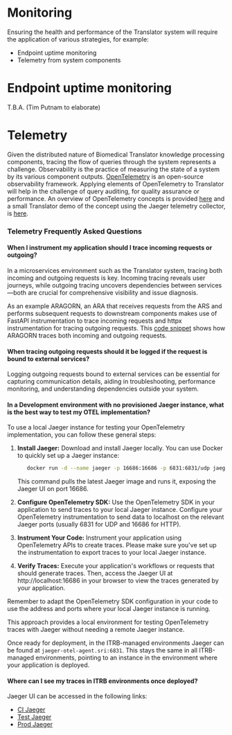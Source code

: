 # Monitoring

Ensuring the health and performance of the Translator system will require the application of various strategies, for example:

* Endpoint uptime monitoring
* Telemetry from system components

# Endpoint uptime monitoring

T.B.A. (Tim Putnam to elaborate)

# Telemetry

Given the distributed nature of Biomedical Translator knowledge processing components, tracing the flow of queries through the system represents a challenge. Observability is the practice of measuring the state of a system by its various component outputs. [OpenTelemetry](https://opentelemetry.io/) is an open-source observability framework. Applying elements of OpenTelemetry to Translator will help in the challenge of query auditing, for quality assurance or performance.  An overview of OpenTelemetry concepts is provided [here](https://docs.google.com/presentation/d/1OjcE1gVhx8u9EvvHGn6h50otBKmpd-9HidlTNppXXy0/edit#slide=id.g27ee40efb83_0_3) and a small Translator demo of the concept using the Jaeger telemetry collector, is [here](https://github.com/TranslatorSRI/Jaeger-demo).

### Telemetry Frequently Asked Questions
#### When I instrument my application should I trace incoming requests or outgoing?
 In a microservices environment such as the Translator system, tracing both incoming and outgoing requests is key. Incoming tracing reveals user journeys, while outgoing tracing uncovers dependencies between services—both are crucial for comprehensive visibility and issue diagnosis.

 As an example ARAGORN, an ARA that receives requests from the ARS and performs subsequent requests to downstream components makes use of FastAPI instrumentation to trace incoming requests and httpx instrumentation for tracing outgoing requests. This [code snippet](https://github.com/ranking-agent/aragorn/blob/main/src/otel_config.py) shows how ARAGORN traces both incoming and outgoing requests.

#### When tracing outgoing requests should it be logged if the request is bound to external services?
Logging outgoing requests bound to external services can be essential for capturing communication details, aiding in troubleshooting, performance monitoring, and understanding dependencies outside your system.

#### In a Development environment with no provisioned Jaeger instance, what is the best way to test my OTEL implementation?

To use a local Jaeger instance for testing your OpenTelemetry implementation, you can follow these general steps:

1. **Install Jaeger:** Download and install Jaeger locally. You can use Docker to quickly set up a Jaeger instance:
   ```bash
      docker run -d --name jaeger -p 16686:16686 -p 6831:6831/udp jaegertracing/all-in-one:latest
   ```
   This command pulls the latest Jaeger image and runs it, exposing the Jaeger UI on port 16686.
2. **Configure OpenTelemetry SDK:** Use the OpenTelemetry SDK in your application to send traces to your local Jaeger instance. Configure your OpenTelemetry instrumentation to send data to localhost    on the relevant Jaeger ports (usually 6831 for UDP and 16686 for HTTP).

3. **Instrument Your Code:** Instrument your application using OpenTelemetry APIs to create traces. Please make sure you've set up the instrumentation to export traces to your local Jaeger instance.

4. **Verify Traces:** Execute your application's workflows or requests that should generate traces. Then, access the Jaeger UI at http://localhost:16686 in your browser to view the traces generated by your application.


Remember to adapt the OpenTelemetry SDK configuration in your code to use the address and ports where your local Jaeger instance is running.

This approach provides a local environment for testing OpenTelemetry traces with Jaeger without needing a remote Jaeger instance.

Once ready for deployment, in the ITRB-managed environments Jaeger can be found at `jaeger-otel-agent.sri:6831`. This stays the same in all ITRB-managed environments, pointing to an instance in the environment where your application is deployed. 

#### Where can I see my traces in ITRB environments once deployed?
Jaeger UI can be accessed in the following links: 
* [CI Jaeger](https://translator-otel.ci.transltr.io/search)
* [Test Jaeger](https://translator-otel.test.transltr.io/search)
* [Prod Jaeger](https://translator-otel.transltr.io/search)

